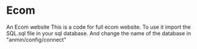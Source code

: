 # Ecom
An Ecom website
This is a code for full ecom website.
To use it import the SQL.sql file in your sql database.
And change the name of the database in "anmin/config/connect"
